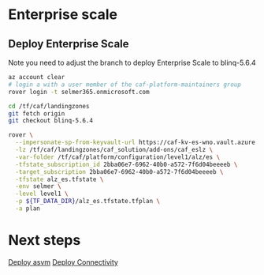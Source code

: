 # Enterprise scale

## Deploy Enterprise Scale

Note you need to adjust the branch to deploy Enterprise Scale to blinq-5.6.4

```bash
az account clear
# login a with a user member of the caf-platform-maintainers group
rover login -t selmer365.onmicrosoft.com

cd /tf/caf/landingzones
git fetch origin
git checkout blinq-5.6.4

rover \
  --impersonate-sp-from-keyvault-url https://caf-kv-es-wno.vault.azure.net/ \
  -lz /tf/caf/landingzones/caf_solution/add-ons/caf_eslz \
  -var-folder /tf/caf/platform/configuration/level1/alz/es \
  -tfstate_subscription_id 2bba06e7-6962-40b0-a572-7f6d04beeeeb \
  -target_subscription 2bba06e7-6962-40b0-a572-7f6d04beeeeb \
  -tfstate alz_es.tfstate \
  -env selmer \
  -level level1 \
  -p ${TF_DATA_DIR}/alz_es.tfstate.tfplan \
  -a plan

```

# Next steps

[Deploy asvm](../../level2/asvm/readme.md)
[Deploy Connectivity](../../level2/connectivity/virtual_wans/readme.md)
